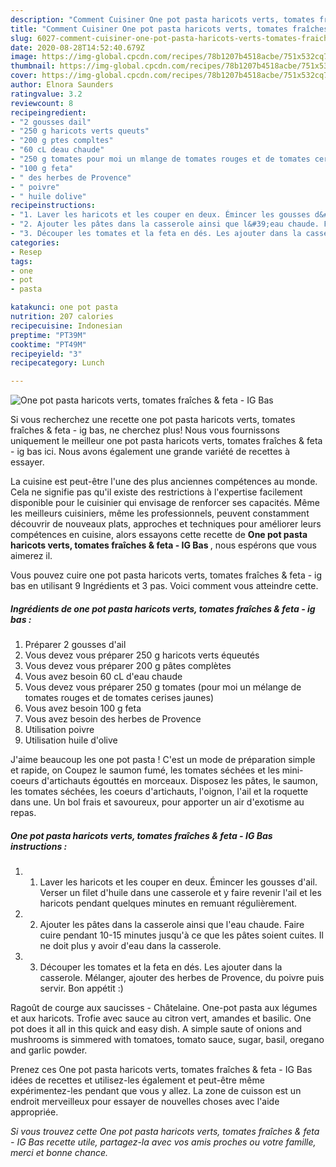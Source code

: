 ```yaml
---
description: "Comment Cuisiner One pot pasta haricots verts, tomates fraîches &amp;amp; feta - IG Bas"
title: "Comment Cuisiner One pot pasta haricots verts, tomates fraîches &amp;amp; feta - IG Bas"
slug: 6027-comment-cuisiner-one-pot-pasta-haricots-verts-tomates-fraiches-and-amp-feta-ig-bas
date: 2020-08-28T14:52:40.679Z
image: https://img-global.cpcdn.com/recipes/78b1207b4518acbe/751x532cq70/one-pot-pasta-haricots-verts-tomates-fraiches-feta-ig-bas-photo-principale-de-la-recette.jpg
thumbnail: https://img-global.cpcdn.com/recipes/78b1207b4518acbe/751x532cq70/one-pot-pasta-haricots-verts-tomates-fraiches-feta-ig-bas-photo-principale-de-la-recette.jpg
cover: https://img-global.cpcdn.com/recipes/78b1207b4518acbe/751x532cq70/one-pot-pasta-haricots-verts-tomates-fraiches-feta-ig-bas-photo-principale-de-la-recette.jpg
author: Elnora Saunders
ratingvalue: 3.2
reviewcount: 8
recipeingredient:
- "2 gousses dail"
- "250 g haricots verts queuts"
- "200 g ptes compltes"
- "60 cL deau chaude"
- "250 g tomates pour moi un mlange de tomates rouges et de tomates cerises jaunes"
- "100 g feta"
- " des herbes de Provence"
- " poivre"
- " huile dolive"
recipeinstructions:
- "1. Laver les haricots et les couper en deux. Émincer les gousses d&#39;ail. Verser un filet d&#39;huile dans une casserole et y faire revenir l&#39;ail et les haricots pendant quelques minutes en remuant régulièrement."
- "2. Ajouter les pâtes dans la casserole ainsi que l&#39;eau chaude. Faire cuire pendant 10-15 minutes jusqu&#39;à ce que les pâtes soient cuites. Il ne doit plus y avoir d&#39;eau dans la casserole."
- "3. Découper les tomates et la feta en dés. Les ajouter dans la casserole. Mélanger, ajouter des herbes de Provence, du poivre puis servir. Bon appétit :)"
categories:
- Resep
tags:
- one
- pot
- pasta

katakunci: one pot pasta 
nutrition: 207 calories
recipecuisine: Indonesian
preptime: "PT39M"
cooktime: "PT49M"
recipeyield: "3"
recipecategory: Lunch

---
```



![One pot pasta haricots verts, tomates fraîches &amp; feta - IG Bas](https://img-global.cpcdn.com/recipes/78b1207b4518acbe/751x532cq70/one-pot-pasta-haricots-verts-tomates-fraiches-feta-ig-bas-photo-principale-de-la-recette.jpg)

Si vous recherchez une recette one pot pasta haricots verts, tomates fraîches &amp; feta - ig bas, ne cherchez plus! Nous vous fournissons uniquement le meilleur one pot pasta haricots verts, tomates fraîches &amp; feta - ig bas ici. Nous avons également une grande variété de recettes à essayer.

La cuisine est peut-être l'une des plus anciennes compétences au monde. Cela ne signifie pas qu'il existe des restrictions à l'expertise facilement disponible pour le cuisinier qui envisage de renforcer ses capacités. Même les meilleurs cuisiniers, même les professionnels, peuvent constamment découvrir de nouveaux plats, approches et techniques pour améliorer leurs compétences en cuisine, alors essayons cette recette de <strong> One pot pasta haricots verts, tomates fraîches &amp; feta - IG Bas </strong>, nous espérons que vous aimerez il.

<!--inarticleads1-->

Vous pouvez cuire one pot pasta haricots verts, tomates fraîches &amp; feta - ig bas en utilisant 9 Ingrédients et 3 pas. Voici comment vous atteindre cette.

##### Ingrédients de one pot pasta haricots verts, tomates fraîches &amp; feta - ig bas :

1. Préparer 2 gousses d&#39;ail
1. Vous devez vous préparer 250 g haricots verts équeutés
1. Vous devez vous préparer 200 g pâtes complètes
1. Vous avez besoin 60 cL d&#39;eau chaude
1. Vous devez vous préparer 250 g tomates (pour moi un mélange de tomates rouges et de tomates cerises jaunes)
1. Vous avez besoin 100 g feta
1. Vous avez besoin  des herbes de Provence
1. Utilisation  poivre
1. Utilisation  huile d&#39;olive


J&#39;aime beaucoup les one pot pasta ! C&#39;est un mode de préparation simple et rapide, on Coupez le saumon fumé, les tomates séchées et les mini-coeurs d&#39;artichauts égouttés en morceaux. Disposez les pâtes, le saumon, les tomates séchées, les coeurs d&#39;artichauts, l&#39;oignon, l&#39;ail et la roquette dans une. Un bol frais et savoureux, pour apporter un air d&#39;exotisme au repas. 

<!--inarticleads2-->

##### One pot pasta haricots verts, tomates fraîches &amp; feta - IG Bas instructions :

1. 1. Laver les haricots et les couper en deux. Émincer les gousses d&#39;ail. Verser un filet d&#39;huile dans une casserole et y faire revenir l&#39;ail et les haricots pendant quelques minutes en remuant régulièrement.
1. 2. Ajouter les pâtes dans la casserole ainsi que l&#39;eau chaude. Faire cuire pendant 10-15 minutes jusqu&#39;à ce que les pâtes soient cuites. Il ne doit plus y avoir d&#39;eau dans la casserole.
1. 3. Découper les tomates et la feta en dés. Les ajouter dans la casserole. Mélanger, ajouter des herbes de Provence, du poivre puis servir. Bon appétit :)


Ragoût de courge aux saucisses - Châtelaine. One-pot pasta aux légumes et aux haricots. Trofie avec sauce au citron vert, amandes et basilic. One pot does it all in this quick and easy dish. A simple saute of onions and mushrooms is simmered with tomatoes, tomato sauce, sugar, basil, oregano and garlic powder. 

<!--inarticleads1-->

<p>
Prenez ces One pot pasta haricots verts, tomates fraîches &amp; feta - IG Bas idées de recettes et utilisez-les également et peut-être même expérimentez-les pendant que vous y allez. La zone de cuisson est un endroit merveilleux pour essayer de nouvelles choses avec l'aide appropriée.
</p>

<p>
<i>Si vous trouvez cette One pot pasta haricots verts, tomates fraîches &amp; feta - IG Bas recette utile, partagez-la avec vos amis proches ou votre famille, merci et bonne chance.</i>
</p>
